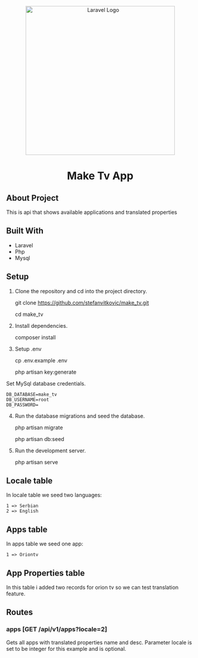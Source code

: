 <p align="center"><a href="https://laravel.com" target="_blank"><img src="https://raw.githubusercontent.com/laravel/art/master/logo-lockup/5%20SVG/2%20CMYK/1%20Full%20Color/laravel-logolockup-cmyk-red.svg" width="400" alt="Laravel Logo"></a></p>

<h1 align="center">
    Make Tv App
</h1>

## About Project

This is api that shows available applications and translated properties

## Built With

- Laravel
- Php
- Mysql

## Setup

1) Clone the repository and cd into the project directory.

    git clone https://github.com/stefanvitkovic/make_tv.git

    cd make_tv

2) Install dependencies.

    composer install

3) Setup .env

    cp .env.example .env

    php artisan key:generate

Set MySql database credentials.

    DB_DATABASE=make_tv
    DB_USERNAME=root
    DB_PASSWORD=

4) Run the database migrations and seed the database.

    php artisan migrate

    php artisan db:seed

5) Run the development server.

    php artisan serve

## Locale table

In locale table we seed two languages:

    1 => Serbian
    2 => English

## Apps table

In apps table we seed one app:

    1 => Oriontv

## App Properties table

In this table i added two records for orion tv so we can test translation feature.

## Routes

### apps [GET /api/v1/apps?locale=2]
Gets all apps with translated properties name and desc.
Parameter locale is set to be integer for this example and is optional.




